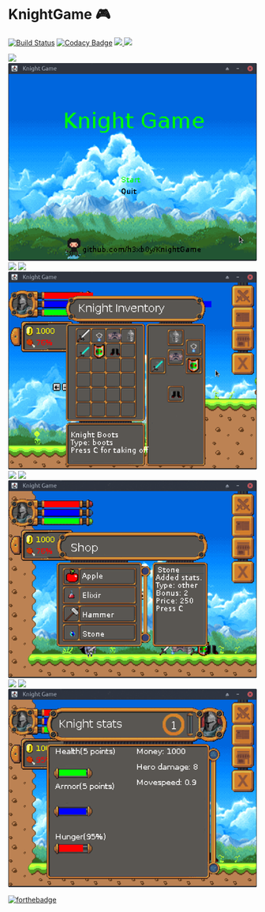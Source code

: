 # KnightGame :video_game:
[![Build Status](https://img.shields.io/badge/KnightGame-v1.0-blue.svg)](https://github.com/h3xb0y/KnightGame/releases)
[![Codacy Badge](https://api.codacy.com/project/badge/Grade/a90a27d556644bd4b40cd5f860a28004)](https://www.codacy.com/app/qommentator/KnightGame?utm_source=github.com&amp;utm_medium=referral&amp;utm_content=h3xb0y/KnightGame&amp;utm_campaign=Badge_Grade)
<a href="https://twitter.com/h3xb0y">
        <img src="https://img.shields.io/twitter/follow/h3xb0y.svg?style=social&label=Twitter%20@h3xb0y"/>
    </a>
<img src="https://i.imgur.com/QgVXt8U.png" /> 

<img src="https://img.shields.io/badge/KnightGame-Menu-orange.svg" /> 
<img src="https://github.com/h3xb0y/KnightGame/blob/master/images/menu.png" /> 
<img src="https://i.imgur.com/QgVXt8U.png" /> 
<img src="https://img.shields.io/badge/KnightGame-Inventory-red.svg" /> 
<img src="https://github.com/h3xb0y/KnightGame/blob/master/images/inventory.png" /> 
<img src="https://i.imgur.com/QgVXt8U.png" /> 
<img src="https://img.shields.io/badge/KnightGame-Shop-blue.svg" /> 
<img src="https://github.com/h3xb0y/KnightGame/blob/master/images/shop.png" /> 
<img src="https://i.imgur.com/QgVXt8U.png" /> 
<img src="https://img.shields.io/badge/KnightGame-Stats-yellow.svg" /> 
<img src="https://github.com/h3xb0y/KnightGame/blob/master/images/stats.png" /> 

[![forthebadge](https://forthebadge.com/images/badges/made-with-java.svg)](https://forthebadge.com)
